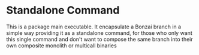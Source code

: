 # Standalone Command

This is a package main executable. It encapsulate a Bonzai branch in a simple
way providing it as a standalone command, for those who only want this single
command and don't want to compose the same branch into their own composite
monolith or multicall binaries
